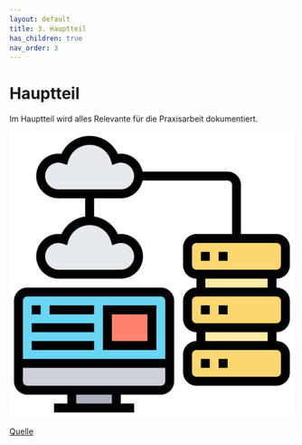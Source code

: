 ```yaml
---
layout: default
title: 3. Hauptteil
has_children: true
nav_order: 3
---
```


# Hauptteil

Im Hauptteil wird alles Relevante für die Praxisarbeit dokumentiert.

![BPMN](../ressources/bilder/cloud-database.png)

[Quelle](../Quellenverzeichnis/index.md#hauptteil)